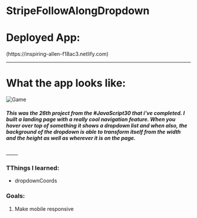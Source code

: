 # StripeFollowAlongDropdown

<h1>Deployed App:</h1>
(https://inspiring-allen-f18ac3.netlify.com)

_______

<h1>What the app looks like:</h1>

![Game](StripeFollowAlongDropdown.png)




<h5>
This was the 26th project from the #JavaScript30 that i've completed. I built a landing page with a really cool navigation feature. When you hover over top of something it shows a dropdown list and when also, the background of the dropdown is able to transform itself from the width and the height as well as wherever it is on the page.

</h5>
_____

<h3>TThings I learned:</h3>
<ul>
<li>dropdownCoords</li>
</ul>


<h3>Goals:</h3>
<ol>
<li>Make mobile responsive</li>
</ol>